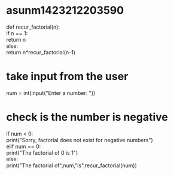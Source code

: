 # asunm1423212203590
def recur_factorial(n):  
   if n == 1:  
       return n  
   else:  
       return n*recur_factorial(n-1)  
# take input from the user  
num = int(input("Enter a number: "))  
# check is the number is negative  
if num < 0:  
   print("Sorry, factorial does not exist for negative numbers")  
elif num == 0:  
   print("The factorial of 0 is 1")  
else:  
   print("The factorial of",num,"is",recur_factorial(num))

